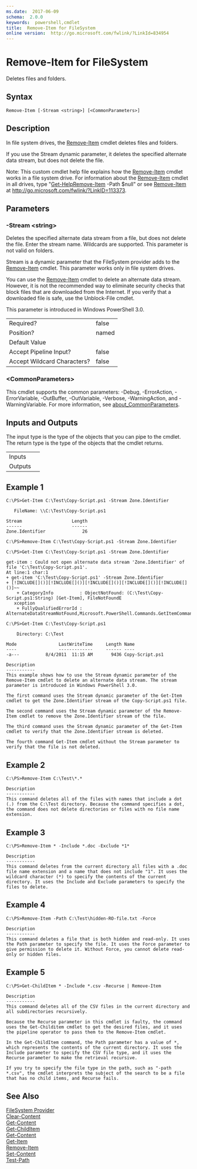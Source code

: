 ```yaml
---
ms.date:  2017-06-09
schema:  2.0.0
keywords:  powershell,cmdlet
title:  Remove-Item for FileSystem
online version:  http://go.microsoft.com/fwlink/?LinkId=834954
---
```


# Remove-Item for FileSystem
Deletes files and folders.  

## Syntax  

```  
Remove-Item [-Stream <string>] [<CommonParameters>]  

```  

## Description  
 In file system drives, the [Remove-Item](../../../Microsoft.PowerShell.Management/Remove-Item.md) cmdlet deletes files and folders.  

 If you use the Stream dynamic parameter, it deletes the specified alternate data stream, but does not delete the file.  

 Note: This custom cmdlet help file explains how the [Remove-Item](../../../Microsoft.PowerShell.Management/Remove-Item.md) cmdlet works in a file system drive. For information about the [Remove-Item](../../../Microsoft.PowerShell.Management/Remove-Item.md) cmdlet in all drives, type "[Get-Help](../../Get-Help.md)[Remove-Item](../../../Microsoft.PowerShell.Management/Remove-Item.md) -Path $null" or see [Remove-Item](../../../Microsoft.PowerShell.Management/Remove-Item.md) at http://go.microsoft.com/fwlink/?LinkID=113373.  

## Parameters  

### -Stream <string\>  
 Deletes the specified alternate data stream from a file, but does not delete the file. Enter the stream name. Wildcards are supported. This parameter is not valid on folders.  

 Stream is a dynamic parameter that the FileSystem provider adds to the [Remove-Item](../../../Microsoft.PowerShell.Management/Remove-Item.md) cmdlet. This parameter works only in file system drives.  

 You can use the [Remove-Item](../../../Microsoft.PowerShell.Management/Remove-Item.md) cmdlet to delete an alternate data stream. However, it is not the recommended way to eliminate security checks that block files that are downloaded from the Internet. If you verify that a downloaded file is safe, use the Unblock-File cmdlet.  

 This parameter is introduced in Windows PowerShell 3.0.  

|||  
|-|-|  
|Required?|false|  
|Position?|named|  
|Default Value||  
|Accept Pipeline Input?|false|  
|Accept Wildcard Characters?|false|  

### <CommonParameters\>  
 This cmdlet supports the common parameters: -Debug, -ErrorAction, -ErrorVariable, -OutBuffer, -OutVariable,  -Verbose, -WarningAction, and -WarningVariable. For more information, see [about_CommonParameters](../../About/about_CommonParameters.md).  

## Inputs and Outputs  
 The input type is the type of the objects that you can pipe to the cmdlet. The return type is the type of the objects that the cmdlet returns.  

|||  
|-|-|  
|Inputs||  
|Outputs||  

## Example 1  

```  
C:\PS>Get-Item C:\Test\Copy-Script.ps1 -Stream Zone.Identifier  

   FileName: \\C:\Test\Copy-Script.ps1  

Stream                   Length  
------                   ------  
Zone.Identifier              26  

C:\PS>Remove-Item C:\Test\Copy-Script.ps1 -Stream Zone.Identifier  

C:\PS>Get-Item C:\Test\Copy-Script.ps1 -Stream Zone.Identifier  

get-item : Could not open alternate data stream 'Zone.Identifier' of file 'C:\Test\Copy-Script.ps1'.  
At line:1 char:1  
+ get-item 'C:\Test\Copy-Script.ps1' -Stream Zone.Identifier  
+ [!INCLUDE[]()][!INCLUDE[]()][!INCLUDE[]()][!INCLUDE[]()][!INCLUDE[]()]~~  
    + CategoryInfo          : ObjectNotFound: (C:\Test\Copy-Script.ps1:String) [Get-Item], FileNotFoundE  
   xception  
    + FullyQualifiedErrorId : AlternateDataStreamNotFound,Microsoft.PowerShell.Commands.GetItemCommand  

C:\PS>Get-Item C:\Test\Copy-Script.ps1  

    Directory: C:\Test  

Mode                LastWriteTime     Length Name  
----                -------------     ------ ----  
-a---          8/4/2011  11:15 AM       9436 Copy-Script.ps1  

Description  
-----------  
This example shows how to use the Stream dynamic parameter of the Remove-Item cmdlet to delete an alternate data stream. The stream parameter is introduced in Windows PowerShell 3.0.  

The first command uses the Stream dynamic parameter of the Get-Item cmdlet to get the Zone.Identifier stream of the Copy-Script.ps1 file.   

The second command uses the Stream dynamic parameter of the Remove-Item cmdlet to remove the Zone.Identifier stream of the file.  

The third command uses the Stream dynamic parameter of the Get-Item cmdlet to verify that the Zone.Identifier stream is deleted.  

The fourth command Get-Item cmdlet without the Stream parameter to verify that the file is not deleted.  

```  

## Example 2  

```  
C:\PS>Remove-Item C:\Test\*.*  

Description  
-----------  
This command deletes all of the files with names that include a dot (.) from the C:\Test directory. Because the command specifies a dot, the command does not delete directories or files with no file name extension.  

```  

## Example 3  

```  
C:\PS>Remove-Item * -Include *.doc -Exclude *1*  

Description  
-----------  
This command deletes from the current directory all files with a .doc file name extension and a name that does not include "1". It uses the wildcard character (*) to specify the contents of the current directory. It uses the Include and Exclude parameters to specify the files to delete.  

```  

## Example 4  

```  
C:\PS>Remove-Item -Path C:\Test\hidden-RO-file.txt -Force  

Description  
-----------  
This command deletes a file that is both hidden and read-only. It uses the Path parameter to specify the file. It uses the Force parameter to give permission to delete it. Without Force, you cannot delete read-only or hidden files.  

```  

## Example 5  

```  
C:\PS>Get-ChildItem * -Include *.csv -Recurse | Remove-Item  

Description  
-----------  
This command deletes all of the CSV files in the current directory and all subdirectories recursively.  

Because the Recurse parameter in this cmdlet is faulty, the command uses the Get-Childitem cmdlet to get the desired files, and it uses the pipeline operator to pass them to the Remove-Item cmdlet.  

In the Get-ChildItem command, the Path parameter has a value of *, which represents the contents of the current directory. It uses the Include parameter to specify the CSV file type, and it uses the Recurse parameter to make the retrieval recursive.  

If you try to specify the file type in the path, such as "-path *.csv", the cmdlet interprets the subject of the search to be a file that has no child items, and Recurse fails.  

```  

## See Also  
 [FileSystem Provider](../FileSystem-Provider.md)   
 [Clear-Content](../../../Microsoft.PowerShell.Management/Clear-Content.md)   
 [Get-Content](../../../Microsoft.PowerShell.Management/Get-Content.md)   
 [Get-ChildItem](../../../Microsoft.PowerShell.Management/Get-ChildItem.md)   
 [Get-Content](../../../Microsoft.PowerShell.Management/Get-Content.md)   
 [Get-Item](../../../Microsoft.PowerShell.Management/Get-Item.md)   
 [Remove-Item](../../../Microsoft.PowerShell.Management/Remove-Item.md)   
 [Set-Content](../../../Microsoft.PowerShell.Management/Set-Content.md)   
 [Test-Path](../../../Microsoft.PowerShell.Management/Test-Path.md)

